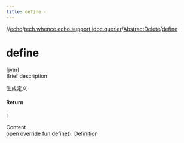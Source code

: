 ```yaml
---
title: define -
---
```

//[echo](../../index.md)/[tech.whence.echo.support.jdbc.querier](../index.md)/[AbstractDelete](index.md)/[define](define.md)



# define  
[jvm]  
Brief description  


生成定义



#### Return  


I

  
Content  
open override fun [define](define.md)(): [Definition](../../tech.whence.echo.support.jdbc.querier.component/-definition/index.md)  



